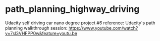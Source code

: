 # path_planning_highway_driving
Udacity self driving car nano degree project #6
reference: Udacity's path planning walkthrough session: https://www.youtube.com/watch?v=7sI3VHFPP0w&feature=youtu.be
